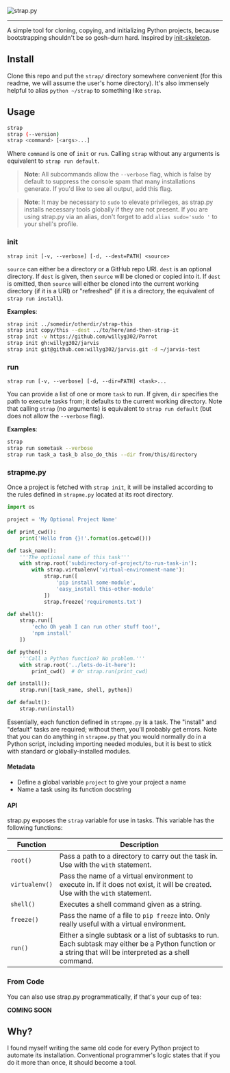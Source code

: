 ![strap.py](https://rawgit.com/willyg302/strap.py/master/strap-logo.svg "There's a snake in mah boot!")

---

A simple tool for cloning, copying, and initializing Python projects, because bootstrapping shouldn't be so gosh-durn hard. Inspired by [init-skeleton](https://github.com/paulmillr/init-skeleton).

## Install

Clone this repo and put the `strap/` directory somewhere convenient (for this readme, we will assume the user's home directory). It's also immensely helpful to alias `python ~/strap` to something like `strap`.

## Usage

```bash
strap
strap (--version)
strap <command> [<args>...]
```

Where `command` is one of `init` or `run`. Calling `strap` without any arguments is equivalent to `strap run default`.

> **Note**: All subcommands allow the `--verbose` flag, which is false by default to suppress the console spam that many installations generate. If you'd like to see all output, add this flag.

> **Note**: It may be necessary to `sudo` to elevate privileges, as strap.py installs necessary tools globally if they are not present. If you are using strap.py via an alias, don't forget to add `alias sudo='sudo '` to your shell's profile.

### init

`strap init [-v, --verbose] [-d, --dest=PATH] <source>`

`source` can either be a directory or a GitHub repo URI. `dest` is an optional directory. If `dest` is given, then `source` will be cloned or copied into it. If `dest` is omitted, then `source` will either be cloned into the current working directory (if it is a URI) or "refreshed" (if it is a directory, the equivalent of `strap run install`).

**Examples**:

```bash
strap init ../somedir/otherdir/strap-this
strap init copy/this --dest ../to/here/and-then-strap-it
strap init -v https://github.com/willyg302/Parrot
strap init gh:willyg302/jarvis
strap init git@github.com:willyg302/jarvis.git -d ~/jarvis-test
```

### run

`strap run [-v, --verbose] [-d, --dir=PATH] <task>...`

You can provide a list of one or more `task` to run. If given, `dir` specifies the path to execute tasks from; it defaults to the current working directory. Note that calling `strap` (no arguments) is equivalent to `strap run default` (but does not allow the `--verbose` flag).

**Examples**:

```bash
strap
strap run sometask --verbose
strap run task_a task_b also_do_this --dir from/this/directory
```

### strapme.py

Once a project is fetched with `strap init`, it will be installed according to the rules defined in `strapme.py` located at its root directory.

```python
import os

project = 'My Optional Project Name'

def print_cwd():
    print('Hello from {}!'.format(os.getcwd()))

def task_name():
    '''The optional name of this task'''
    with strap.root('subdirectory-of-project/to-run-task-in'):
        with strap.virtualenv('virtual-environment-name'):
            strap.run([
                'pip install some-module',
                'easy_install this-other-module'
            ])
            strap.freeze('requirements.txt')

def shell():
    strap.run([
        'echo Oh yeah I can run other stuff too!',
        'npm install'
    ])

def python():
    '''Call a Python function? No problem.'''
    with strap.root('../lets-do-it-here'):
        print_cwd()  # Or strap.run(print_cwd)

def install():
    strap.run([task_name, shell, python])

def default():
    strap.run(install)
```

Essentially, each function defined in `strapme.py` is a task. The "install" and "default" tasks are required; without them, you'll probably get errors. Note that you can do anything in `strapme.py` that you would normally do in a Python script, including importing needed modules, but it is best to stick with standard or globally-installed modules.

#### Metadata

- Define a global variable `project` to give your project a name
- Name a task using its function docstring

#### API

strap.py exposes the `strap` variable for use in tasks. This variable has the following functions:

Function       | Description
-------------- | -----------
`root()`       | Pass a path to a directory to carry out the task in. Use with the `with` statement.
`virtualenv()` | Pass the name of a virtual environment to execute in. If it does not exist, it will be created. Use with the `with` statement.
`shell()`      | Executes a shell command given as a string.
`freeze()`     | Pass the name of a file to `pip freeze` into. Only really useful with a virtual environment.
`run()`        | Either a single subtask or a list of subtasks to run. Each subtask may either be a Python function or a string that will be interpreted as a shell command.

### From Code

You can also use strap.py programmatically, if that's your cup of tea:

**COMING SOON**

## Why?

I found myself writing the same old code for every Python project to automate its installation. Conventional programmer's logic states that if you do it more than once, it should become a tool.
